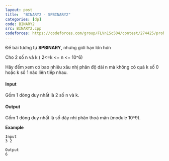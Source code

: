 ```yaml
---
layout: post
title:  "BINARY2 - SPBINARY2"
categories: [dp]
code: BINARY2
src: BINARY2.cpp
codeforces: https://codeforces.com/group/FLVn1Sc504/contest/274425/problem/Q
---
```



Đề bài tương tự **SPBINARY**, nhưng giới hạn lớn hơn

Cho 2 số n và k ( 2<=k <= n <= 10^6)

Hãy đếm xem có bao nhiêu xâu nhị phân độ dài n mà không có quá k số 0 hoặc k số 1 nào liên tiếp nhau.

#### Input

Gồm 1 dòng duy nhất là 2 số n và k.

#### Output

Gồm 1 dòng duy nhất là số dãy nhị phân thoả mãn (module 10^9).

**Example**

```
Input
3 2

Output
6
```

<!--more-->

